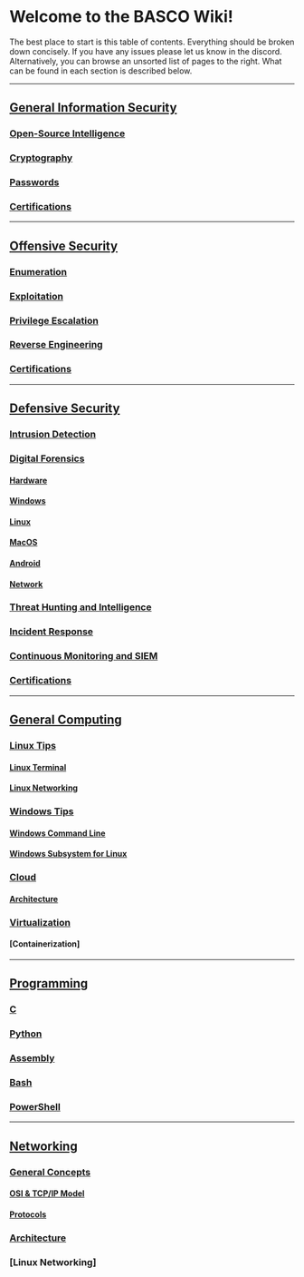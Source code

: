 # Welcome to the BASCO Wiki!

The best place to start is this table of contents. Everything should be broken down concisely. If you have any issues please let us know in the discord. Alternatively, you can browse an unsorted list of pages to the right. What can be found in each section is described below.
***
## [General Information Security](https://github.com/BASCO-Unofficial/Resources/wiki/General-Information-Security#)
### [Open-Source Intelligence](https://github.com/BASCO-Unofficial/Resources/wiki/General-Information-Security#open-source-intelligence)
### [Cryptography](https://github.com/BASCO-Unofficial/Resources/wiki/General-Information-Security#cryptography)
### [Passwords](https://github.com/BASCO-Unofficial/Resources/wiki/General-Information-Security#passwords)
### [Certifications](https://github.com/BASCO-Unofficial/Resources/wiki/General-Information-Security#certifications)
***
## [Offensive Security](https://github.com/BASCO-Unofficial/Resources/wiki/Offensive-Security#)
### [Enumeration](https://github.com/BASCO-Unofficial/Resources/wiki/Offensive-Security#enumeration)
### [Exploitation](https://github.com/BASCO-Unofficial/Resources/wiki/Offensive-Security#exploitation)
### [Privilege Escalation](https://github.com/BASCO-Unofficial/Resources/wiki/Offensive-Security#privilege-escalation)
### [Reverse Engineering](https://github.com/BASCO-Unofficial/Resources/wiki/Offensive-Security#reverse-engineering)
### [Certifications](https://github.com/BASCO-Unofficial/Resources/wiki/Offensive-Security#certifications)
***
## [Defensive Security](https://github.com/BASCO-Unofficial/Resources/wiki/Defensive-Security#)
### [Intrusion Detection](https://github.com/BASCO-Unofficial/Resources/wiki/Defensive-Security#intrusion-detection)
### [Digital Forensics](https://github.com/BASCO-Unofficial/Resources/wiki/Defensive-Security#digital-forensics)
#### [Hardware](https://github.com/BASCO-Unofficial/Resources/wiki/Defensive-Security#hardware)
#### [Windows](https://github.com/BASCO-Unofficial/Resources/wiki/Defensive-Security#windows)
#### [Linux](https://github.com/BASCO-Unofficial/Resources/wiki/Defensive-Security#windows)
#### [MacOS](https://github.com/BASCO-Unofficial/Resources/wiki/Defensive-Security#macos)
#### [Android](https://github.com/BASCO-Unofficial/Resources/wiki/Defensive-Security#android)
#### [Network](https://github.com/BASCO-Unofficial/Resources/wiki/Defensive-Security#network)
### [Threat Hunting and Intelligence](https://github.com/BASCO-Unofficial/Resources/wiki/Defensive-Security#threat-hunting-and-intelligence)
### [Incident Response](https://github.com/BASCO-Unofficial/Resources/wiki/Defensive-Security#incident-response)
### [Continuous Monitoring and SIEM](https://github.com/BASCO-Unofficial/Resources/wiki/Defensive-Security#continuous-monitoring-and-siem)
### [Certifications](https://github.com/BASCO-Unofficial/Resources/wiki/Defensive-Security#certifications)
***
## [General Computing](https://github.com/BASCO-Unofficial/Resources/wiki/General-Computing#)
### [Linux Tips](https://github.com/BASCO-Unofficial/Resources/wiki/General-Computing#Linux)
#### [Linux Terminal](https://github.com/BASCO-Unofficial/Resources/wiki/General-Information-Security#linux-terminal)
#### [Linux Networking](https://github.com/BASCO-Unofficial/Resources/wiki/General-Information-Security#linux-networking)
### [Windows Tips](https://github.com/BASCO-Unofficial/Resources/wiki/General-Information-Security#windows-tips)
#### [Windows Command Line](https://github.com/BASCO-Unofficial/Resources/wiki/General-Information-Security#windows-command-line)
#### [Windows Subsystem for Linux](https://github.com/BASCO-Unofficial/Resources/wiki/General-Information-Security#windows-subsystem-for-linux-wsl)
### [Cloud](https://github.com/BASCO-Unofficial/Resources/wiki/General-Information-Security#cloud)
#### [Architecture](https://github.com/BASCO-Unofficial/Resources/wiki/General-Information-Security#cloud)
### [Virtualization]()
#### [Containerization]

***
## [Programming](https://github.com/BASCO-Unofficial/Resources/wiki/Programming)
### [C](https://github.com/BASCO-Unofficial/Resources/wiki/Programming#c)
### [Python](https://github.com/BASCO-Unofficial/Resources/wiki/Programming#python)
### [Assembly](https://github.com/BASCO-Unofficial/Resources/wiki/Programming#assembly)
### [Bash](https://github.com/BASCO-Unofficial/Resources/wiki/Programming#bash)
### [PowerShell](https://github.com/BASCO-Unofficial/Resources/wiki/Programming#powershell)

***
## [Networking](https://github.com/BASCO-Unofficial/Resources/wiki/Networking)
### [General Concepts](https://github.com/BASCO-Unofficial/Resources/wiki/Networking#general-concepts)
#### [OSI & TCP/IP Model](https://github.com/BASCO-Unofficial/Resources/wiki/Networking)
#### [Protocols](https://github.com/BASCO-Unofficial/Resources/wiki/Networking#protocols)
### [Architecture]()
### [Linux Networking]
